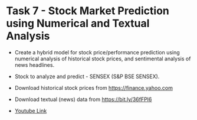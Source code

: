 # Task 7 - Stock Market Prediction using Numerical and Textual Analysis
* Create a hybrid model for stock price/performance prediction using numerical analysis of historical stock prices, and sentimental analysis of news headlines.

* Stock to analyze and predict - SENSEX (S&P BSE SENSEX).

* Download historical stock prices from https://finance.yahoo.com

* Download textual (news) data from https://bit.ly/36fFPI6

* [Youtube Link](https://youtu.be/kpzCkNZv5wQ)
